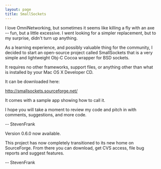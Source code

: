 ```yaml
---
layout: page
title: SmallSockets
---
```




I love OmniNetworking, but sometimes it seems like killing a fly with an axe -- fun, but a little excessive.  I went looking for a simpler replacement, but to my surprise, didn't turn up anything.  

As a learning experience, and possibly valuable thing for the community, I decided to start an open-source project called SmallSockets that is a very simple and lightweight Obj-C Cocoa wrapper for BSD sockets.

It requires no other frameworks, support files, or anything other than what is installed by your Mac OS X Developer CD.

It can be downloaded here:

http://smallsockets.sourceforge.net/

It comes with a sample app showing how to call it.

I hope you will take a moment to review my code and pitch in with comments, suggestions, and more code.

-- StevenFrank

Version 0.6.0 now available. 

This project has now completely transitioned to its new home on SourceForge.  From there you can download, get CVS access, file bug reports and suggest features.



-- StevenFrank

